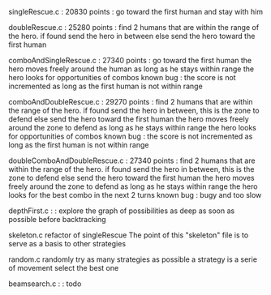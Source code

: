singleRescue.c : 20830 points : 
    go toward the first human and stay with him

doubleRescue.c : 25280 points : 
    find 2 humans that are within the range of the hero. 
    if found send the hero in between
    else send the hero toward the first human

comboAndSingleRescue.c : 27340 points : 
    go toward the first human
    the hero moves freely around the human as long as he stays within range
    the hero looks for opportunities of combos
    known bug : the score is not incremented as long as the first human is not within range

comboAndDoubleRescue.c : 29270 points : 
    find 2 humans that are within the range of the hero. 
    if found send the hero in between, this is the zone to defend
    else send the hero toward the first human
    the hero moves freely around the zone to defend as long as he stays within range
    the hero looks for opportunities of combos
    known bug : the score is not incremented as long as the first human is not within range

doubleComboAndDoubleRescue.c : 27340 points : 
    find 2 humans that are within the range of the hero. 
    if found send the hero in between, this is the zone to defend
    else send the hero toward the first human
    the hero moves freely around the zone to defend as long as he stays within range
    the hero looks for the best combo in the next 2 turns
    known bug : bugy and too slow

depthFirst.c : :
    explore the graph of possibilities as deep as soon as possible before backtracking

skeleton.c
    refactor of singleRescue
    The point of this "skeleton" file is to serve as a basis to other strategies

random.c
    randomly try as many strategies as possible
    a strategy is a serie of movement
    select the best one 

beamsearch.c : : todo